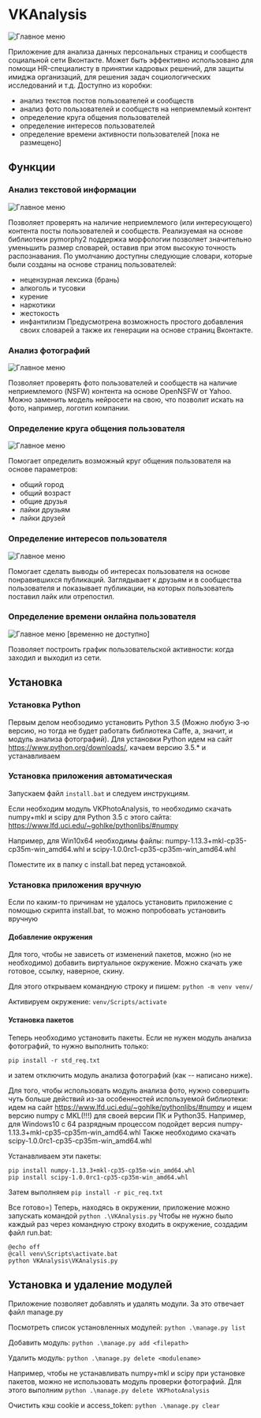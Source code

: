 # VKAnalysis
![Главное меню](https://migalin.ru/media/uploads/2019/01/08/img1.png)

Приложение для анализа данных персональных страниц и сообществ социальной сети Вконтакте.
Может быть эффективно использовано для помощи HR-специалисту в принятии кадровых решений, для защиты имиджа организаций, для решения задач социологических исследований и т.д.
Доступно из коробки:
- анализ текстов постов пользователей и сообществ
- анализ фото пользователей и сообществ на неприемлемый контент
- определение круга общения пользователей
- определение интересов пользователей
- определение времени активности пользователей [пока не размещено]

## Функции
### Анализ текстовой информации
![Главное меню](https://migalin.ru/media/uploads/2019/01/08/img2.png)

Позволяет проверять на наличие неприемлемого (или интересующего) контента посты пользователей и сообществ. Реализуемая на основе библиотеки pymorphy2 поддержка морфологии позволяет значительно уменьшить размер словарей, оставив при этом высокую точность распознавания.
По умолчанию доступны следующие словари, которые были созданы на основе страниц пользователей:
- нецензурная лексика (брань)
- алкоголь и тусовки
- курение
- наркотики
- жестокость
- инфантилизм
Предусмотрена возможность простого добавления своих словарей а также их генерации на основе страниц Вконтакте.

### Анализ фотографий
![Главное меню](https://migalin.ru/media/uploads/2019/01/08/img3.png)

Позволяет проверять фото пользователей и сообществ на наличие неприемлемого (NSFW) контента на основе OpenNSFW от Yahoo.
Можно заменить модель нейросети на свою, что позволит искать на фото, например, логотип компании.

### Определение круга общения пользователя
![Главное меню](https://migalin.ru/media/uploads/2019/01/08/img5.png)

Помогает определить возможный круг общения пользователя на основе параметров:
- общий город
- общий возраст
- общие друзья
- лайки друзьям
- лайки друзей

### Определение интересов пользователя
![Главное меню](https://migalin.ru/media/uploads/2019/01/08/img4.png)

Помогает сделать выводы об интересах пользователя на основе понравившихся публикаций. Заглядывает к друзьям и в сообщества пользователя и показывает публикации, на которых пользователь поставил лайк или отрепостил.

### Определение времени онлайна пользователя
![Главное меню](https://migalin.ru/media/uploads/2019/01/08/img6.png)
[временно не доступно]

Позволяет построить график пользовательской активности: когда заходил и выходил из сети.

## Установка
### Установка Python 
Первым делом необзодимо установить Python 3.5 (Можно любую 3-ю версию, но тогда не будет работать библиотека Caffe, а, значит, и модуль анализа фотографий).
Для установки Python идем на сайт https://www.python.org/downloads/, качаем версию 3.5.* и устанавливаем

### Установка приложения автоматическая
Запускаем файл `install.bat` и следуем инструкциям.

Если необходим модуль VKPhotoAnalysis, то необходимо скачать numpy+mkl и scipy для Python 3.5 с этого сайта: https://www.lfd.uci.edu/~gohlke/pythonlibs/#numpy

Например, для Win10x64 необходимы файлы: numpy-1.13.3+mkl-cp35-cp35m-win_amd64.whl и scipy-1.0.0rc1-cp35-cp35m-win_amd64.whl

Поместите их в папку с install.bat перед установкой.

### Установка приложения вручную

Если по каким-то причинам не удалось установить приложение с помощью скрипта install.bat, то можно попробовать установить вручную

#### Добавление окружения
Для того, чтобы не зависеть от изменений пакетов, можно (но не необходимо) добавить виртуальное окружение.
Можно скачать уже готовое, ссылку, наверное, скину.

Для этого открываем командную строку и пишем: `python -m venv venv/`

Активируем окружение: `venv/Scripts/activate`

#### Установка пакетов
Теперь необходимо установить пакеты.
Если не нужен модуль анализа фотографий, то нужно выполнить только:

`pip install -r std_req.txt`

и затем отключить модуль анализа фотографий (как -- написано ниже).

Для того, чтобы использовать модуль анализа фото, нужно совершить чуть больше действий из-за особенностей используемой библиотеки:
идем на сайт https://www.lfd.uci.edu/~gohlke/pythonlibs/#numpy и ищем версию numpy c MKL(!!!) для своей версии ПК и Python35. Например, для Windows10 с 64 разрядным процессом подойдет версия numpy-1.13.3+mkl-cp35-cp35m-win_amd64.whl
Также необходимо скачать scipy-1.0.0rc1-cp35-cp35m-win_amd64.whl

Устанавливаем эти пакеты:

```
pip install numpy-1.13.3+mkl-cp35-cp35m-win_amd64.whl
pip install scipy-1.0.0rc1-cp35-cp35m-win_amd64.whl
```
Затем выполняем `pip install -r pic_req.txt`

Все готово=)
Теперь, находясь в окружении, приложение можно запускать командой `python .\VKAnalysis.py`
Чтобы не нужно было каждый раз через командную строку входить в окружение, создадим файл run.bat:

```
@echo off
@call venv\Scripts\activate.bat
python VKAnalysis\VKAnalysis.py
```

## Установка и удаление модулей
Приложение позволяет добавлять и удалять модули. За это отвечает файл manage.py

Посмотреть список установленных модулей: `python .\manage.py list`

Добавить модуль: `python .\manage.py add <filepath>`

Удалить модуль: `python .\manage.py delete <modulename>`

Например, чтобы не устанавливать numpy+mkl и scipy при установке пакетов, можно не использовать модуль проверки фотографий. Для этого выполним `python .\manage.py delete VKPhotoAnalysis`

Очистить кэш cookie и access_token: `python .\manage.py clear`
